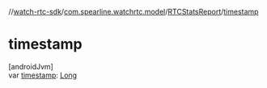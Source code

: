 //[watch-rtc-sdk](../../../index.md)/[com.spearline.watchrtc.model](../index.md)/[RTCStatsReport](index.md)/[timestamp](timestamp.md)

# timestamp

[androidJvm]\
var [timestamp](timestamp.md): [Long](https://kotlinlang.org/api/latest/jvm/stdlib/kotlin/-long/index.html)
